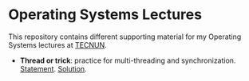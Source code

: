 # Operating Systems Lectures

This repository contains different supporting material for my Operating Systems lectures at [TECNUN](https://www.tecnun.es).

  - **Thread or trick**: practice for multi-threading and synchronization. [Statement](ThreadOrTrick/README.md). [Solution](ThreadOrTrick/solution.cpp).
